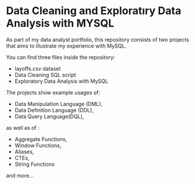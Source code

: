 # Data Cleaning  and Exploratıry Data Analysis with MYSQL

As part of my data analyst portfolio, this repository consists of two projects that aims to illustrate my experience with MySQL.

You can find three files inside the repository:
- layoffs.csv dataset
- Data Cleaning SQL script
- Exploratory Data Analysis with MySQL

The projects show example usages of:

- Data Manipulation Language (DML), 
- Data Definition Language (DDL), 
- Data Query Language(DQL), 

as well as of :

- Aggregate Functions,
- Window Functions,
- Aliases,
- CTEs,
- String Functions

and more...